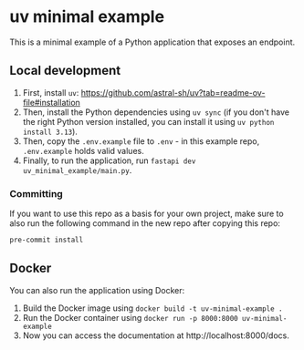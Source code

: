 # uv  minimal example

This is a minimal example of a Python application that exposes an endpoint.

## Local development

1. First, install `uv`: https://github.com/astral-sh/uv?tab=readme-ov-file#installation
2. Then, install the Python dependencies using `uv sync` (if you don't have the right Python version installed, you can install it using `uv python install 3.13`).
3. Then, copy the `.env.example` file to `.env` - in this example repo, `.env.example` holds valid values.
4. Finally, to run the application, run `fastapi dev uv_minimal_example/main.py`.

### Committing

If you want to use this repo as a basis for your own project,
make sure to also run the following command in the new repo after copying this repo:

```bash
pre-commit install
```

## Docker

You can also run the application using Docker:

1. Build the Docker image using `docker build -t uv-minimal-example .`
2. Run the Docker container using `docker run -p 8000:8000 uv-minimal-example`
3. Now you can access the documentation at http://localhost:8000/docs.
